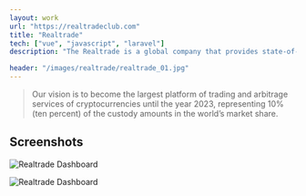```yaml
---
layout: work
url: "https://realtradeclub.com"
title: "Realtrade"
tech: ["vue", "javascript", "laravel"]
description: "The Realtrade is a global company that provides state-of-the-art technology and intelligence. Our mission is to offer the best experience of trading services and arbitration of cryptocurrencies, with unique characteristics that provide total security and control of custody of third-party capital. We adopt transparency as the main pillar to guide all our actions and we prioritize excellence in service delivery."

header: "/images/realtrade/realtrade_01.jpg"
---
```


> Our vision is to become the largest platform of trading and arbitrage services of cryptocurrencies until the year 2023, representing 10% (ten percent) of the custody amounts in the world’s market share.

## Screenshots

![Realtrade Dashboard](/images/realtrade/realtrade_02.jpg)

![Realtrade Dashboard](/images/realtrade/realtrade_03.jpg)

